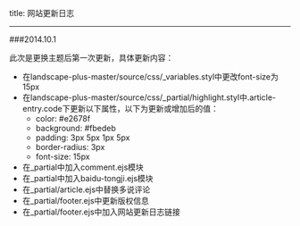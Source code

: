 title: 网站更新日志

---

###2014.10.1

此次是更换主题后第一次更新，具体更新内容：

* 在landscape-plus-master/source/css/_variables.styl中更改font-size为15px
* 在landscape-plus-master/source/css/_partial/highlight.styl中.article-entry.code下更新以下属性，以下为更新或增加后的值：
	* color: #e2678f
    * background: #fbedeb
	* padding: 3px 5px 1px 5px
    * border-radius: 3px
    * font-size: 15px
* 在_partial中加入comment.ejs模块
* 在_partial中加入baidu-tongji.ejs模块
* 在_partial/article.ejs中替换多说评论
* 在_partial/footer.ejs中更新版权信息
* 在_partial/footer.ejs中加入网站更新日志链接